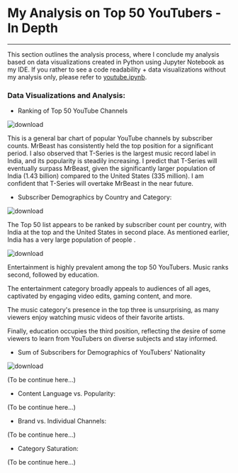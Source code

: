 # My Analysis on Top 50 YouTubers - In Depth

---

This section outlines the analysis process, where I conclude my analysis based on data visualizations created in Python using Jupyter Notebook as my IDE. If you rather to see a code readability + data visualizations without my analysis only, please refer to [youtube.ipynb](https://github.com/erickarambulo/youtube/blob/main/youtube.ipynb).

### Data Visualizations and Analysis:

- Ranking of Top 50 YouTube Channels

![download](https://github.com/user-attachments/assets/01431b1d-1f6e-4821-8652-b528b7a98930)

This is a general bar chart of popular YouTube channels by subscriber counts. MrBeast has consistently held the top position for a significant period. I also observed that T-Series is the largest music record label in India, and its popularity is steadily increasing. I predict that T-Series will eventually surpass MrBeast, given the significantly larger population of India (1.43 billion) compared to the United States (335 million). I am confident that T-Series will overtake MrBeast in the near future.

- Subscriber Demographics by Country and Category:

![download](https://github.com/user-attachments/assets/7dad4c4a-d0f8-475c-a02d-c5a632fac330)

The Top 50 list appears to be ranked by subscriber count per country, with India at the top and the United States in second place. As mentioned earlier, India has a very large population of people .

![download](https://github.com/user-attachments/assets/56bae3be-abd5-4e8f-90c7-401c83aebdbb)

Entertainment is highly prevalent among the top 50 YouTubers. Music ranks second, followed by education.

The entertainment category broadly appeals to audiences of all ages, captivated by engaging video edits, gaming content, and more.

The music category's presence in the top three is unsurprising, as many viewers enjoy watching music videos of their favorite artists.

Finally, education occupies the third position, reflecting the desire of some viewers to learn from YouTubers on diverse subjects and stay informed.

- Sum of Subscribers for Demographics of YouTubers' Nationality

![download](https://github.com/user-attachments/assets/a62a3fa7-8c48-4dae-9438-d6c943fb1398)

(To be continue here...)

- Content Language vs. Popularity:

(To be continue here...)

- Brand vs. Individual Channels:

(To be continue here...)

- Category Saturation:

(To be continue here...)
